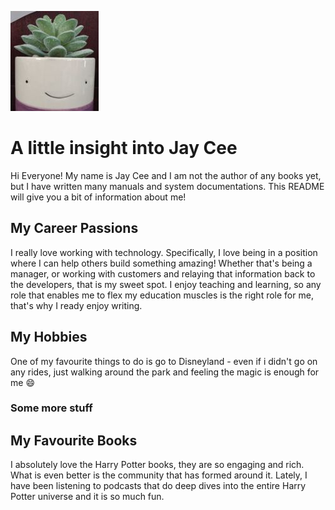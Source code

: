![headshot](pot2-Vsmall.jpg)
# A little insight into Jay Cee
Hi Everyone! My name is Jay Cee and I am not the author of any books yet, but I have written many manuals and system documentations. This README will give you a bit of information about me!

## My Career Passions
I really love working with technology. Specifically, I love being in a position where I can help others build something amazing! Whether that's being a manager, or working with customers and relaying that information back to the developers, that is my sweet spot. I enjoy teaching and learning, so any role that enables me to flex my education muscles is the right role for me, that's why I ready enjoy writing.

## My Hobbies
One of my favourite things to do is go to Disneyland - even if i didn't go on any rides, just walking around the park and feeling the magic is enough for me :smile:
### Some more stuff

## My Favourite Books
I absolutely love the Harry Potter books, they are so engaging and rich. What is even better is the community that has formed around it. Lately, I have been listening to podcasts that do deep dives into the entire Harry Potter universe and it is so much fun.
